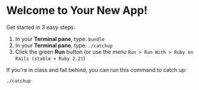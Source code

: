 # Welcome to Your New App!

Get started in 3 easy steps:

1. In your **Terminal pane**, type: `bundle`
1. In your **Terminal pane**, type: `./catchup`
2. Click the green **Run** button (or use the menu `Run > Run With > Ruby on Rails (stable + Ruby 2.2)`)

If you're in class and fall behind, you can run this command to catch up:

`./catchup`
